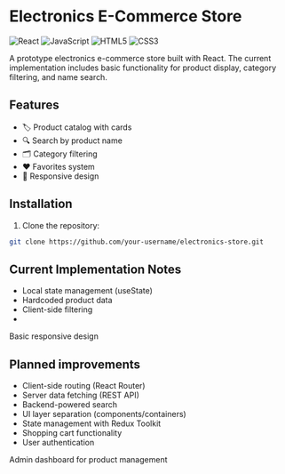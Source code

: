 # Electronics E-Commerce Store

![React](https://img.shields.io/badge/React-20232A?style=for-the-badge&logo=react&logoColor=61DAFB)
![JavaScript](https://img.shields.io/badge/JavaScript-F7DF1E?style=for-the-badge&logo=javascript&logoColor=black)
![HTML5](https://img.shields.io/badge/HTML5-E34F26?style=for-the-badge&logo=html5&logoColor=white)
![CSS3](https://img.shields.io/badge/CSS3-1572B6?style=for-the-badge&logo=css3&logoColor=white)

A prototype electronics e-commerce store built with React. The current implementation includes basic functionality for product display, category filtering, and name search.

## Features

- 🏷️ Product catalog with cards
- 🔍 Search by product name
- 🗂️ Category filtering
- ❤️ Favorites system
- 📱 Responsive design

## Installation

1. Clone the repository:
```bash
git clone https://github.com/your-username/electronics-store.git
```
## Current Implementation Notes

- Local state management (useState)
- Hardcoded product data
- Client-side filtering
- 
Basic responsive design

## Planned improvements

- Client-side routing (React Router)
- Server data fetching (REST API)
- Backend-powered search
- UI layer separation (components/containers)
- State management with Redux Toolkit
- Shopping cart functionality
- User authentication


Admin dashboard for product management

